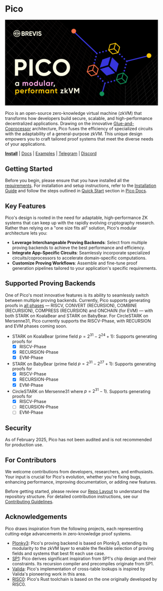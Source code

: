 # Pico

![Pico](docs/pico.png)

Pico is an open-source zero-knowledge virtual machine (zkVM) that transforms how developers build secure, scalable, and high-performance decentralized applications. Drawing on the innovative [Glue-and-Coprocessor](https://vitalik.eth.limo/general/2024/09/02/gluecp.html) architecture, Pico fuses the efficiency of specialized circuits with the adaptability of a general-purpose zkVM. This unique design empowers you to craft tailored proof systems that meet the diverse needs of your applications.

**[Install](https://pico-docs.brevis.network/getting-started/installation)**
| [Docs](https://pico-docs.brevis.network/)
| [Examples](./examples)
| [Telegram](https://t.me/brevisnetwork)
| [Discord](https://discord.com/invite/QTRkjKdZ6A)

## Getting Started

Before you begin, please ensure that you have installed all the [requirements](./docs/requirements.md). For installation and setup instructions, refer to the [Installation Guide](https://pico-docs.brevis.network/getting-started/installation) and follow the steps outlined in [Quick Start](https://pico-docs.brevis.network/getting-started/quick-start) section in [Pico Docs](https://pico-docs.brevis.network/).

## Key Features
Pico's design is rooted in the need for adaptable, high-performance ZK systems that can keep up with the rapidly evolving cryptography research. Rather than relying on a "one size fits all" solution, Pico's modular architecture lets you:

- **Leverage Interchangeable Proving Backends**: Select from multiple proving backends to achieve the best performance and efficiency.
- **Integrate App-Specific Circuits**: Seamlessly incorporate specialized circuits/coprocessors to accelerate domain-specific computations.
- **Customize Proving Workflows**: Assemble and fine-tune proof generation pipelines tailored to your application's specific requirements.

## Supported Proving Backends
One of Pico's most innovative features is its ability to seamlessly switch between multiple proving backends.
Currently, Pico supports generating proofs in [all phases](https://pico-docs.brevis.network/writing-apps/advanced/proverchain) — RISCV, CONVERT (RECURSION), COMBINE (RECURSION), COMPRESS (RECURSION) 
and ONCHAIN (for EVM) — with both STARK on KoalaBear and STARK on BabyBear.
For CircleSTARK on Mersenne31, Pico currently supports the RISCV-Phase, with RECURSION and EVM phases coming soon.

- STARK on KoalaBear (prime field $p = 2^{31} - 2^{24} + 1$): Supports generating proofs for
  - [x] RISCV-Phase
  - [x] RECURSION-Phase
  - [x] EVM-Phase
- STARK on BabyBear (prime field $p = 2^{31} - 2^{27} + 1$): Supports generating proofs for
  - [x] RISCV-Phase
  - [x] RECURSION-Phase
  - [x] EVM-Phase
- CircleSTARK on Mersenne31 where $p = 2^{31} - 1$). Supports generating proofs for
  - [x] RISCV-Phase
  - [ ] RECURSION-Phase
  - [ ] EVM-Phase

## Security
As of February 2025, Pico has not been audited and is not recommended for production use. 

## For Contributors

We welcome contributions from developers, researchers, and enthusiasts. Your input is crucial for Pico's evolution, whether you're fixing bugs, enhancing performance, improving documentation, or adding new features.

Before getting started, please review our [Repo Layout](./docs/layout.md) to understand the repository structure. For detailed contribution instructions, see our [Contributing Guidelines](./docs/contributor.md).


## Acknowledgements

Pico draws inspiration from the following projects, each representing cutting-edge advancements in zero-knowledge proof systems. 
- [Plonky3](https://github.com/Plonky3/Plonky3): Pico's proving backend is based on Plonky3, extending its modularity to the zkVM layer to enable the flexible selection of proving fields and systems that best fit each use case.
- [SP1](https://github.com/succinctlabs/sp1): Pico derives significant inspiration from SP1's chip design and their constraints. Its recursion compiler and precompiles originate from SP1.
- [Valida](https://github.com/valida-xyz/valida): Pico's implementation of cross-table lookups is inspired by Valida's pioneering work in this area.
- [RISC0](https://github.com/risc0/risc0): Pico's Rust toolchain is based on the one originally developed by RISC0.

